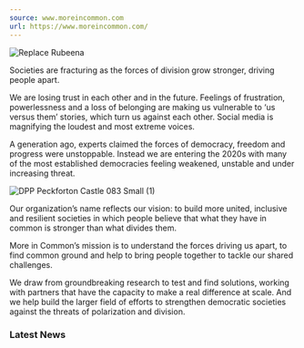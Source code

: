 ```yaml
---
source: www.moreincommon.com
url: https://www.moreincommon.com/
---
```


![Replace Rubeena](https://www.moreincommon.com/media/uuhlq2kf/2019-09-17-mic-business-shoot-09838.jpg?anchor=center&mode=crop&quality=90&width=900&rnd=133016729676830000)

Societies are fracturing as the forces of division grow stronger, driving people apart.

We are losing trust in each other and in the future. Feelings of frustration, powerlessness and a loss of belonging are making us vulnerable to ‘us versus them’ stories, which turn us against each other. Social media is magnifying the loudest and most extreme voices.

A generation ago, experts claimed the forces of democracy, freedom and progress were unstoppable. Instead we are entering the 2020s with many of the most established democracies feeling weakened, unstable and under increasing threat.

![DPP Peckforton Castle 083 Small (1)](https://www.moreincommon.com/media/bmvjt4dy/dpp_peckforton-castle_083-small-1.jpg?anchor=center&mode=crop&quality=90&width=900&rnd=133340158994270000)

Our organization’s name reflects our vision: to build more united, inclusive and resilient societies in which people believe that what they have in common is stronger than what divides them.

More in Common’s mission is to understand the forces driving us apart, to find common ground and help to bring people together to tackle our shared challenges.

We draw from groundbreaking research to test and find solutions, working with partners that have the capacity to make a real difference at scale. And we help build the larger field of efforts to strengthen democratic societies against the threats of polarization and division.

### Latest News
